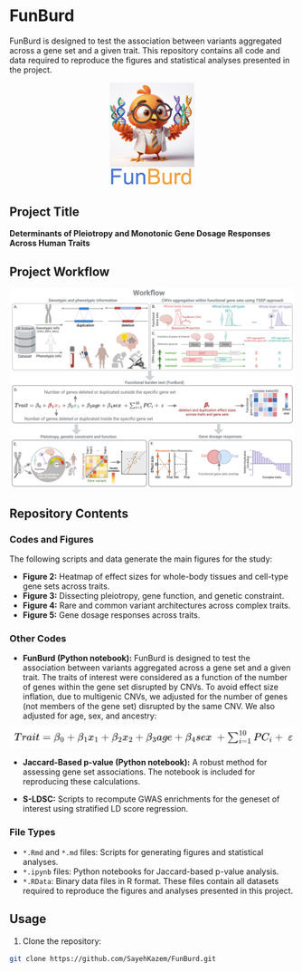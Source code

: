 # FunBurd 
FunBurd is designed to test the association between variants aggregated across a gene set and a given trait. This repository contains all code and data required to reproduce the figures and statistical analyses presented in the project.

<p align="center">
  <img src="/FunBurd_Logo.png" alt="Project Logo" width="150"/>
</p>



## **Project Title**  
**Determinants of Pleiotropy and Monotonic Gene Dosage Responses Across Human Traits**

## Project Workflow

<p align="center">
  <img src="/Project_Workflow.jpeg" alt="Project Workflow Diagram" width="900"/>
</p>


## Repository Contents

### Codes and Figures

The following scripts and data generate the main figures for the study:

- **Figure 2:** Heatmap of effect sizes for whole-body tissues and cell-type gene sets across traits.
- **Figure 3:** Dissecting pleiotropy, gene function, and genetic constraint.
- **Figure 4:** Rare and common variant architectures across complex traits.
- **Figure 5:** Gene dosage responses across traits.

### Other Codes
- **FunBurd (Python notebook):** FunBurd is designed to test the association between variants aggregated across a gene set and a given trait. The traits of interest were considered as a function of the number of genes within the gene set disrupted by CNVs. To avoid effect size inflation, due to multigenic CNVs, we adjusted for the number of genes (not members of the gene set) disrupted by the same CNV. We also adjusted for age, sex, and ancestry:
<p align="center">
  <img src="/FunBurd_RegressionModel.png" alt="Regression Model" width="600"/>
</p>

- **Jaccard-Based p-value (Python notebook):** A robust method for assessing gene set associations. The notebook is included for reproducing these calculations.</p>  
- **S-LDSC:** Scripts to recompute GWAS enrichments for the geneset of interest using stratified LD score regression.

### File Types

- `*.Rmd` and `*.md` files: Scripts for generating figures and statistical analyses.
- `*.ipynb` files: Python notebooks for Jaccard-based p-value analysis.
- `*.RData`: Binary data files in R format. These files contain all datasets required to reproduce the figures and analyses presented in this project.
  
## Usage

1. Clone the repository:

```bash
git clone https://github.com/SayehKazem/FunBurd.git
